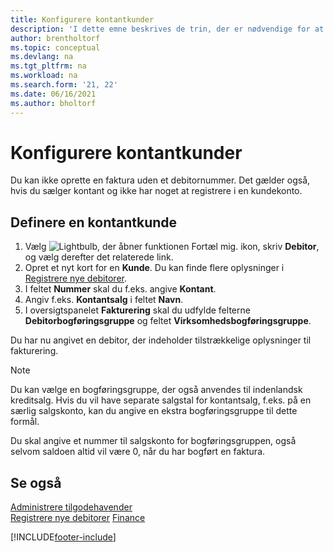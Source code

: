 ```yaml
---
title: Konfigurere kontantkunder
description: 'I dette emne beskrives de trin, der er nødvendige for at oprette fakturaen med et debitornummer for debitorer, der betaler kontant.'
author: brentholtorf
ms.topic: conceptual
ms.devlang: na
ms.tgt_pltfrm: na
ms.workload: na
ms.search.form: '21, 22'
ms.date: 06/16/2021
ms.author: bholtorf
---
```

# <a name="set-up-cash-customers"></a>Konfigurere kontantkunder

Du kan ikke oprette en faktura uden et debitornummer. Det gælder også, hvis du sælger kontant og ikke har noget at registrere i en kundekonto.  

## <a name="to-set-up-a-cash-customer"></a>Definere en kontantkunde

1. Vælg ![Lightbulb, der åbner funktionen Fortæl mig.](media/ui-search/search_small.png "Fortæl mig, hvad du vil foretage dig") ikon, skriv **Debitor**, og vælg derefter det relaterede link.  
2. Opret et nyt kort for en **Kunde**. Du kan finde flere oplysninger i [Registrere nye debitorer](sales-how-register-new-customers.md).
3. I feltet **Nummer** skal du f.eks. angive **Kontant**.  
4. Angiv f.eks. **Kontantsalg** i feltet **Navn**.  
5. I oversigtspanelet **Fakturering** skal du udfylde felterne **Debitorbogføringsgruppe** og feltet **Virksomhedsbogføringsgruppe**.  

 Du har nu angivet en debitor, der indeholder tilstrækkelige oplysninger til fakturering.  

> [!NOTE]  
> Du kan vælge en bogføringsgruppe, der også anvendes til indenlandsk kreditsalg. Hvis du vil have separate salgstal for kontantsalg, f.eks. på en særlig salgskonto, kan du angive en ekstra bogføringsgruppe til dette formål.  
>
> Du skal angive et nummer til salgskonto for bogføringsgruppen, også selvom saldoen altid vil være 0, når du har bogført en faktura.  

## <a name="see-also"></a>Se også

[Administrere tilgodehavender](receivables-manage-receivables.md)  
[Registrere nye debitorer](sales-how-register-new-customers.md)
[Finance](finance.md)  



[!INCLUDE[footer-include](includes/footer-banner.md)]

